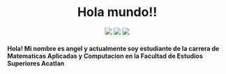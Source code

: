 <h1 align="center">Hola mundo!!</h1>
<p align="center"> 
<a  href="https://mail.google.com/mail/u/0/?fs=1&tf=cm&source=mailto&to=angelecd@gmail.com"  target="_blank"><img  src="https://img.shields.io/badge/-Email-398ccd?style=plastic&logo=gmail&logoColor=white"></a>
<a  href="https://www.linkedin.com/in/angelecduran/"  target="_blank"><img  src="https://img.shields.io/badge/-LinkedIn-398ccd?style=plastic&logo=linkedin&logoColor=white"></a>
<a  href="https://www.instagram.com/mae_mazcort/"  target="_blank"><img  src="https://img.shields.io/badge/-Instagram-398ccd?style=plastic&logo=instagram&logoColor=white"></a>

<h4 aling="center">Hola! Mi nombre es angel y actualmente soy estudiante de la carrera de Matematicas Aplicadas y Computacion en la Facultad de Estudios Superiores Acatlan</h6>
